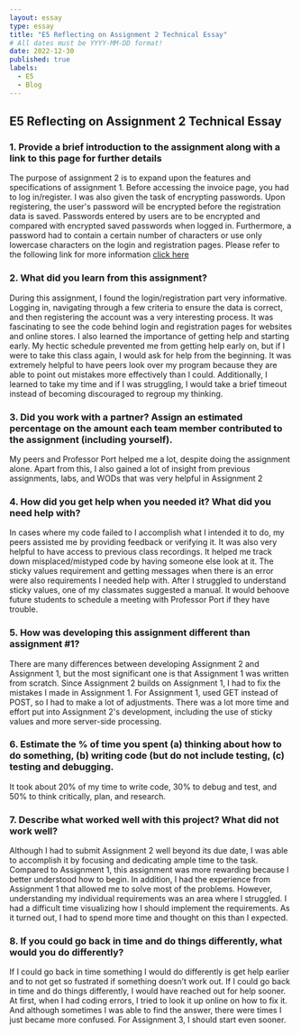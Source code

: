 ```yaml
---
layout: essay
type: essay
title: "E5 Reflecting on Assignment 2 Technical Essay"
# All dates must be YYYY-MM-DD format!
date: 2022-12-30
published: true
labels:
  - E5
  - Blog
---
```


## E5 Reflecting on Assignment 2 Technical Essay

### 1.	Provide a brief introduction to the assignment along with a link to this page for further details

The purpose of assignment 2 is to expand upon the features and specifications of assignment 1. Before accessing the invoice page, you had to log in/register. I was also given the task of encrypting passwords. Upon registering, the user's password will be encrypted before the registration data is saved. Passwords entered by users are to be encrypted and compared with encrypted saved passwords when logged in. Furthermore, a password had to contain a certain number of characters or use only lowercase characters on the login and registration pages. 
Please refer to the following link for more information [click here](https://dport96.github.io/ITM352/morea/150.Assignment2/experience-Assignment2_retrospective.html)
 
### 2.  What did you learn from this assignment?

During this assignment, I found the login/registration part very informative. Logging in, navigating through a few criteria to ensure the data is correct, and then registering the account was a very interesting process. It was fascinating to see the code behind login and registration pages for websites and online stores. I also learned the importance of getting help and starting early. My hectic schedule prevented me from getting help early on, but if I were to take this class again, I would ask for help from the beginning. It was extremely helpful to have peers look over my program because they are able to point out mistakes more effectively than I could.
Additionally, I learned to take my time and if I was struggling, I would take a brief timeout instead of becoming discouraged to regroup my thinking.

### 3.  Did you work with a partner? Assign an estimated percentage on the amount each team member contributed to the assignment (including yourself).

My peers and Professor Port helped me a lot, despite doing the assignment alone. Apart from this, I also gained a lot of insight from previous assignments, labs, and WODs that was very helpful in Assignment 2

### 4.  How did you get help when you needed it? What did you need help with?

In cases where my code failed to I accomplish what I intended it to do, my peers assisted me by providing feedback or verifying it. It was also very helpful to have access to previous class recordings. It helped me track down misplaced/mistyped code by having someone else look at it. The sticky values requirement and getting messages when there is an error were also requirements I needed help with. After I struggled to understand sticky values, one of my classmates suggested a manual. It would behoove future students to schedule a meeting with Professor Port if they have trouble.

### 5.  How was developing this assignment different than assignment #1?

There are many differences between developing Assignment 2 and Assignment 1, but the most significant one is that Assignment 1 was written from scratch. Since Assignment 2 builds on Assignment 1, I had to fix the mistakes I made in Assignment 1. For Assignment 1, used GET instead of POST, so I had to make a lot of adjustments. There was a lot more time and effort put into Assignment 2's development, including the use of sticky values and more server-side processing.

### 6.  Estimate the % of time you spent (a) thinking about how to do something, (b) writing code (but do not include testing, (c) testing and debugging.

It took about 20% of my time to write code, 30% to debug and test, and 50% to think critically, plan, and research.

### 7.  Describe what worked well with this project? What did not work well?

Although I had to submit Assignment 2 well beyond its due date, I was able to accomplish it by focusing and dedicating ample time to the task. Compared to Assignment 1, this assignment was more rewarding because I better understood how to begin. In addition, I had the experience from Assignment 1 that allowed me to solve most of the problems. However, understanding my individual requirements was an area where l struggled. I had a difficult time visualizing how I should implement the requirements. As it turned out, I had to spend more time and thought on this than I expected.
  
### 8.  If you could go back in time and do things differently, what would you do differently?

If I could go back in time something I would do differently is get help earlier and to not get so fustrated if something doesn’t work out. If I could go back in time and do things differently, I would have reached out for help sooner. At first, when I had coding errors, I tried to look it up online on how to fix it. And although sometimes I was able to find the answer, there were times I just became more confused. For Assignment 3, I should start even sooner.
